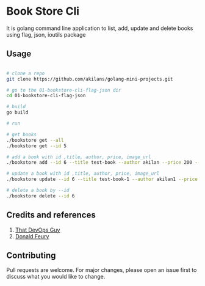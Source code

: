 # Book Store Cli

It is golang command line application to list, add, update and delete books using flag, json, ioutils package

## Usage

```bash

# clone a repo
git clone https://github.com/akilans/golang-mini-projects.git

# go to the 01-bookstore-cli-flag-json dir
cd 01-bookstore-cli-flag-json

# build
go build

# run

# get books
./bookstore get --all
./bookstore get --id 5

# add a book with id ,title, author, price, image_url
./bookstore add --id 6 --title test-book --author akilan --price 200 --image_url http://akilan.com/test.png

# update a book with id ,title, author, price, image_url
./bookstore update --id 6 --title test-book-1 --author akilan1 --price 2001 --image_url http://akilan.com/test.png1

# delete a book by --id
./bookstore delete --id 6

```

## Credits and references

1. [That DevOps Guy](https://www.youtube.com/c/MarcelDempers)
2. [Donald Feury](https://www.youtube.com/c/DonaldFeury)

## Contributing

Pull requests are welcome. For major changes, please open an issue first to discuss what you would like to change.

